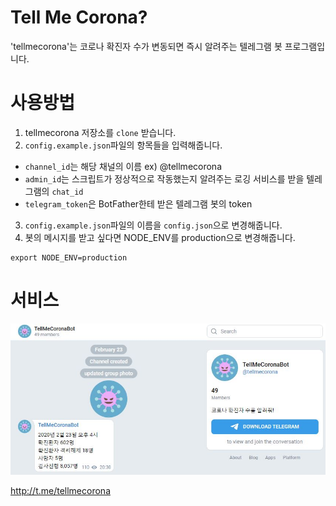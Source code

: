 # Tell Me Corona?
'tellmecorona'는 코로나 확진자 수가 변동되면 즉시 알려주는 텔레그램 봇 프로그램입니다.

# 사용방법
1. tellmecorona 저장소를 `clone` 받습니다.
2. `config.example.json`파일의 항목들을 입력해줍니다.
- `channel_id`는 해당 채널의 이름 ex) @tellmecorona
- `admin_id`는 스크립트가 정상적으로 작동했는지 알려주는 로깅 서비스를 받을 텔레그램의 `chat_id`
- `telegram_token`은 BotFather한테 받은 텔레그램 봇의 token
3. `config.example.json`파일의 이름을 `config.json`으로 변경해줍니다.
4. 봇의 메시지를 받고 싶다면 NODE_ENV를 production으로 변경해줍니다.
```
export NODE_ENV=production
```
# 서비스
![tellmecorona](/tellmecorona.JPG)

http://t.me/tellmecorona
